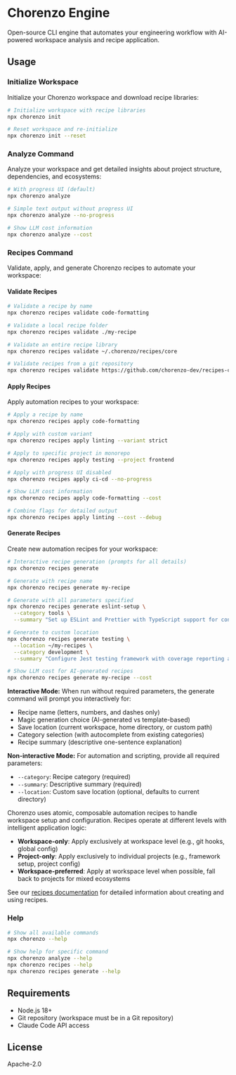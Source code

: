 # Chorenzo Engine

Open-source CLI engine that automates your engineering workflow with AI-powered workspace analysis and recipe application.

## Usage

### Initialize Workspace

Initialize your Chorenzo workspace and download recipe libraries:

```bash
# Initialize workspace with recipe libraries
npx chorenzo init

# Reset workspace and re-initialize
npx chorenzo init --reset
```

### Analyze Command

Analyze your workspace and get detailed insights about project structure, dependencies, and ecosystems:

```bash
# With progress UI (default)
npx chorenzo analyze

# Simple text output without progress UI
npx chorenzo analyze --no-progress

# Show LLM cost information
npx chorenzo analyze --cost
```

### Recipes Command

Validate, apply, and generate Chorenzo recipes to automate your workspace:

#### Validate Recipes

```bash
# Validate a recipe by name
npx chorenzo recipes validate code-formatting

# Validate a local recipe folder
npx chorenzo recipes validate ./my-recipe

# Validate an entire recipe library
npx chorenzo recipes validate ~/.chorenzo/recipes/core

# Validate recipes from a git repository
npx chorenzo recipes validate https://github.com/chorenzo-dev/recipes-core.git
```

#### Apply Recipes

Apply automation recipes to your workspace:

```bash
# Apply a recipe by name
npx chorenzo recipes apply code-formatting

# Apply with custom variant
npx chorenzo recipes apply linting --variant strict

# Apply to specific project in monorepo
npx chorenzo recipes apply testing --project frontend

# Apply with progress UI disabled
npx chorenzo recipes apply ci-cd --no-progress

# Show LLM cost information
npx chorenzo recipes apply code-formatting --cost

# Combine flags for detailed output
npx chorenzo recipes apply linting --cost --debug
```

#### Generate Recipes

Create new automation recipes for your workspace:

```bash
# Interactive recipe generation (prompts for all details)
npx chorenzo recipes generate

# Generate with recipe name
npx chorenzo recipes generate my-recipe

# Generate with all parameters specified
npx chorenzo recipes generate eslint-setup \
  --category tools \
  --summary "Set up ESLint and Prettier with TypeScript support for consistent code formatting"

# Generate to custom location
npx chorenzo recipes generate testing \
  --location ~/my-recipes \
  --category development \
  --summary "Configure Jest testing framework with coverage reporting and TypeScript integration"

# Show LLM cost for AI-generated recipes
npx chorenzo recipes generate my-recipe --cost
```

**Interactive Mode:**
When run without required parameters, the generate command will prompt you interactively for:

- Recipe name (letters, numbers, and dashes only)
- Magic generation choice (AI-generated vs template-based)
- Save location (current workspace, home directory, or custom path)
- Category selection (with autocomplete from existing categories)
- Recipe summary (descriptive one-sentence explanation)

**Non-interactive Mode:**
For automation and scripting, provide all required parameters:

- `--category`: Recipe category (required)
- `--summary`: Descriptive summary (required)
- `--location`: Custom save location (optional, defaults to current directory)

Chorenzo uses atomic, composable automation recipes to handle workspace setup and configuration. Recipes operate at different levels with intelligent application logic:

- **Workspace-only**: Apply exclusively at workspace level (e.g., git hooks, global config)
- **Project-only**: Apply exclusively to individual projects (e.g., framework setup, project config)
- **Workspace-preferred**: Apply at workspace level when possible, fall back to projects for mixed ecosystems

See our [recipes documentation](docs/recipes.md) for detailed information about creating and using recipes.

### Help

```bash
# Show all available commands
npx chorenzo --help

# Show help for specific command
npx chorenzo analyze --help
npx chorenzo recipes --help
npx chorenzo recipes generate --help
```

## Requirements

- Node.js 18+
- Git repository (workspace must be in a Git repository)
- Claude Code API access

## License

Apache-2.0
